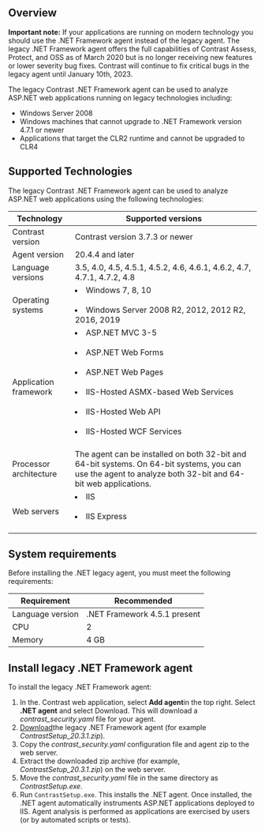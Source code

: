 <!--
title: ".NET Framework (legacy)"
description: "General Usage of the legacy .NET Framework agent"
tags: "installation legacy supported technologies agent .Net"
-->

## Overview

**Important note:** If your applications are running on modern technology you should use the ​.NET Framework agent​​ instead of the legacy agent. The legacy .NET Framework agent offers the full capabilities of Contrast Assess, Protect, and OSS as of March 2020 but is no longer receiving new features or lower severity bug fixes. Contrast will continue to fix critical bugs in the legacy agent until January 10th, 2023.

The legacy Contrast .NET Framework agent can be used to analyze ASP.NET web applications running on legacy technologies including:  
* Windows Server 2008
* Windows machines that cannot upgrade to .NET Framework version 4.7.1 or newer
* Applications that target the CLR2 runtime and cannot be upgraded to CLR4

## Supported Technologies

The legacy Contrast .NET Framework agent can be used to analyze ASP.NET web applications using the following technologies:

| Technology                 | Supported versions                       |
| -------------------------- | ---------------------------------------- |
| Contrast version           | Contrast version 3.7.3 or newer          |
| Agent version              | 20.4.4 and later                         |
| Language versions          | 3.5, 4.0, 4.5, 4.5.1, 4.5.2, 4.6, 4.6.1, 4.6.2, 4.7, 4.7.1, 4.7.2, 4.8                 |
| Operating systems          | <li>Windows 7, 8, 10</li><br/> <li>Windows Server 2008 R2, 2012, 2012 R2, 2016, 2019</li>|
| Application framework      | <li>ASP.NET MVC 3-5</li><br/> <li>ASP.NET Web Forms</li><br/><li>ASP.NET Web Pages</li><br/><li>IIS-Hosted ASMX-based Web Services</li><br/><li>IIS-Hosted Web API</li><br/><li>IIS-Hosted WCF Services</li><br/> |
| Processor architecture | The agent can be installed on both 32-bit and 64-bit systems. On 64-bit systems, you can use the agent to analyze both 32-bit and 64-bit web applications. |
| Web servers      | <li>IIS </li><br/> <li>IIS Express</li><br/> |

## System requirements

Before installing the .NET legacy agent, you must meet the following requirements:

| Requirement                 | Recommended                             |
| -------------------------- | ---------------------------------------- |
| Language version           | .NET Framework 4.5.1 present             |
| CPU                        | 2                                        |
| Memory                     | 4 GB                                     |

## Install legacy .NET Framework agent

To install the legacy .NET Framework agent:

1. In the. Contrast web application, select ​**Add agent**​ in the top right. Select **.NET agent** and select Download. This will download a ​*contrast_security.yaml*​​ file for your agent.
2. [Download​](https://contrastsecurity.jfrog.io/contrastsecurity/webapp/#/artifacts/browse/tree/General/dotnet-legacy-release) the legacy .NET Framework agent (for example ​*ContrastSetup_20.3.1.zip​​*).
3. Copy the ​*contrast_security.yaml*​​ configuration file and agent zip to the web server.
4. Extract the downloaded zip archive (for example, ​*ContrastSetup_20.3.1.zip*​​) on the web server.
5. Move the ​*contrast_security.yaml*​ file in the same directory as *​ContrastSetup.exe*​​.
6. Run ​`ContrastSetup.exe​​`. This installs the .NET agent. Once installed, the .NET agent automatically instruments ASP.NET applications deployed to IIS. Agent analysis is performed as applications are exercised by users (or by automated scripts or tests).


